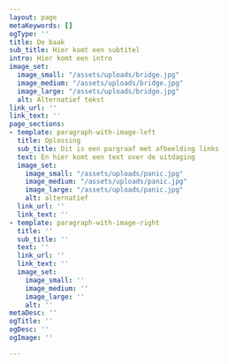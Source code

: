 ```yaml
---
layout: page
metaKeywords: []
ogType: ''
title: De baak
sub_title: Hier komt een subtitel
intro: Hier komt een intro
image_set:
  image_small: "/assets/uploads/bridge.jpg"
  image_medium: "/assets/uploads/bridge.jpg"
  image_large: "/assets/uploads/bridge.jpg"
  alt: Alternatief tekst
link_url: ''
link_text: ''
page_sections:
- template: paragraph-with-image-left
  title: Oplossing
  sub_title: Dit is een pargraaf met afbeelding links
  text: En hier komt een text over de uitdaging
  image_set:
    image_small: "/assets/uploads/panic.jpg"
    image_medium: "/assets/uploads/panic.jpg"
    image_large: "/assets/uploads/panic.jpg"
    alt: alternatief
  link_url: ''
  link_text: ''
- template: paragraph-with-image-right
  title: ''
  sub_title: ''
  text: ''
  link_url: ''
  link_text: ''
  image_set:
    image_small: ''
    image_medium: ''
    image_large: ''
    alt: ''
metaDesc: ''
ogTitle: ''
ogDesc: ''
ogImage: ''

---
```

